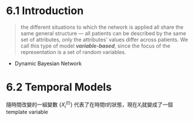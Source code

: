 # 6.1 Introduction
> the different situations to which the network is applied all share the same general structure — all patients can be described by the same set of attributes, only the attributes’ values differ across patients. We call this type of model **_variable-based_**, since the focus of the representation is a set of random variables.

- Dynamic Bayesian Network

# 6.2 Temporal Models
隨時間改變的一組變數 $\{X^{(t)}_i\}$ 代表了在時間$t$的狀態，現在$X_i$就變成了一個template variable
